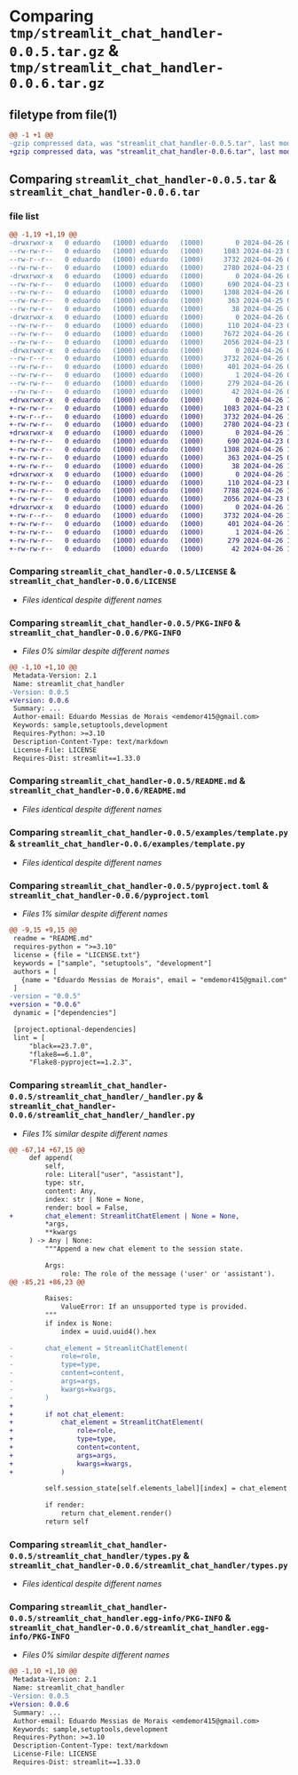 # Comparing `tmp/streamlit_chat_handler-0.0.5.tar.gz` & `tmp/streamlit_chat_handler-0.0.6.tar.gz`

## filetype from file(1)

```diff
@@ -1 +1 @@
-gzip compressed data, was "streamlit_chat_handler-0.0.5.tar", last modified: Fri Apr 26 01:31:38 2024, max compression
+gzip compressed data, was "streamlit_chat_handler-0.0.6.tar", last modified: Fri Apr 26 17:56:42 2024, max compression
```

## Comparing `streamlit_chat_handler-0.0.5.tar` & `streamlit_chat_handler-0.0.6.tar`

### file list

```diff
@@ -1,19 +1,19 @@
-drwxrwxr-x   0 eduardo   (1000) eduardo   (1000)        0 2024-04-26 01:31:38.672776 streamlit_chat_handler-0.0.5/
--rw-rw-r--   0 eduardo   (1000) eduardo   (1000)     1083 2024-04-23 04:06:28.000000 streamlit_chat_handler-0.0.5/LICENSE
--rw-r--r--   0 eduardo   (1000) eduardo   (1000)     3732 2024-04-26 01:31:38.672776 streamlit_chat_handler-0.0.5/PKG-INFO
--rw-rw-r--   0 eduardo   (1000) eduardo   (1000)     2780 2024-04-23 04:03:07.000000 streamlit_chat_handler-0.0.5/README.md
-drwxrwxr-x   0 eduardo   (1000) eduardo   (1000)        0 2024-04-26 01:31:38.672776 streamlit_chat_handler-0.0.5/examples/
--rw-rw-r--   0 eduardo   (1000) eduardo   (1000)      690 2024-04-23 03:41:26.000000 streamlit_chat_handler-0.0.5/examples/template.py
--rw-rw-r--   0 eduardo   (1000) eduardo   (1000)     1308 2024-04-26 01:31:13.000000 streamlit_chat_handler-0.0.5/pyproject.toml
--rw-rw-r--   0 eduardo   (1000) eduardo   (1000)      363 2024-04-25 04:44:43.000000 streamlit_chat_handler-0.0.5/requirements.txt
--rw-rw-r--   0 eduardo   (1000) eduardo   (1000)       38 2024-04-26 01:31:38.672776 streamlit_chat_handler-0.0.5/setup.cfg
-drwxrwxr-x   0 eduardo   (1000) eduardo   (1000)        0 2024-04-26 01:31:38.672776 streamlit_chat_handler-0.0.5/streamlit_chat_handler/
--rw-rw-r--   0 eduardo   (1000) eduardo   (1000)      110 2024-04-23 00:45:47.000000 streamlit_chat_handler-0.0.5/streamlit_chat_handler/__init__.py
--rw-rw-r--   0 eduardo   (1000) eduardo   (1000)     7672 2024-04-26 01:30:23.000000 streamlit_chat_handler-0.0.5/streamlit_chat_handler/_handler.py
--rw-rw-r--   0 eduardo   (1000) eduardo   (1000)     2056 2024-04-23 03:47:04.000000 streamlit_chat_handler-0.0.5/streamlit_chat_handler/types.py
-drwxrwxr-x   0 eduardo   (1000) eduardo   (1000)        0 2024-04-26 01:31:38.672776 streamlit_chat_handler-0.0.5/streamlit_chat_handler.egg-info/
--rw-r--r--   0 eduardo   (1000) eduardo   (1000)     3732 2024-04-26 01:31:38.000000 streamlit_chat_handler-0.0.5/streamlit_chat_handler.egg-info/PKG-INFO
--rw-rw-r--   0 eduardo   (1000) eduardo   (1000)      401 2024-04-26 01:31:38.000000 streamlit_chat_handler-0.0.5/streamlit_chat_handler.egg-info/SOURCES.txt
--rw-rw-r--   0 eduardo   (1000) eduardo   (1000)        1 2024-04-26 01:31:38.000000 streamlit_chat_handler-0.0.5/streamlit_chat_handler.egg-info/dependency_links.txt
--rw-rw-r--   0 eduardo   (1000) eduardo   (1000)      279 2024-04-26 01:31:38.000000 streamlit_chat_handler-0.0.5/streamlit_chat_handler.egg-info/requires.txt
--rw-rw-r--   0 eduardo   (1000) eduardo   (1000)       42 2024-04-26 01:31:38.000000 streamlit_chat_handler-0.0.5/streamlit_chat_handler.egg-info/top_level.txt
+drwxrwxr-x   0 eduardo   (1000) eduardo   (1000)        0 2024-04-26 17:56:42.623819 streamlit_chat_handler-0.0.6/
+-rw-rw-r--   0 eduardo   (1000) eduardo   (1000)     1083 2024-04-23 04:06:28.000000 streamlit_chat_handler-0.0.6/LICENSE
+-rw-r--r--   0 eduardo   (1000) eduardo   (1000)     3732 2024-04-26 17:56:42.623819 streamlit_chat_handler-0.0.6/PKG-INFO
+-rw-rw-r--   0 eduardo   (1000) eduardo   (1000)     2780 2024-04-23 04:03:07.000000 streamlit_chat_handler-0.0.6/README.md
+drwxrwxr-x   0 eduardo   (1000) eduardo   (1000)        0 2024-04-26 17:56:42.619819 streamlit_chat_handler-0.0.6/examples/
+-rw-rw-r--   0 eduardo   (1000) eduardo   (1000)      690 2024-04-23 03:41:26.000000 streamlit_chat_handler-0.0.6/examples/template.py
+-rw-rw-r--   0 eduardo   (1000) eduardo   (1000)     1308 2024-04-26 17:55:03.000000 streamlit_chat_handler-0.0.6/pyproject.toml
+-rw-rw-r--   0 eduardo   (1000) eduardo   (1000)      363 2024-04-25 04:44:43.000000 streamlit_chat_handler-0.0.6/requirements.txt
+-rw-rw-r--   0 eduardo   (1000) eduardo   (1000)       38 2024-04-26 17:56:42.623819 streamlit_chat_handler-0.0.6/setup.cfg
+drwxrwxr-x   0 eduardo   (1000) eduardo   (1000)        0 2024-04-26 17:56:42.619819 streamlit_chat_handler-0.0.6/streamlit_chat_handler/
+-rw-rw-r--   0 eduardo   (1000) eduardo   (1000)      110 2024-04-23 00:45:47.000000 streamlit_chat_handler-0.0.6/streamlit_chat_handler/__init__.py
+-rw-rw-r--   0 eduardo   (1000) eduardo   (1000)     7788 2024-04-26 17:54:23.000000 streamlit_chat_handler-0.0.6/streamlit_chat_handler/_handler.py
+-rw-rw-r--   0 eduardo   (1000) eduardo   (1000)     2056 2024-04-23 03:47:04.000000 streamlit_chat_handler-0.0.6/streamlit_chat_handler/types.py
+drwxrwxr-x   0 eduardo   (1000) eduardo   (1000)        0 2024-04-26 17:56:42.619819 streamlit_chat_handler-0.0.6/streamlit_chat_handler.egg-info/
+-rw-r--r--   0 eduardo   (1000) eduardo   (1000)     3732 2024-04-26 17:56:42.000000 streamlit_chat_handler-0.0.6/streamlit_chat_handler.egg-info/PKG-INFO
+-rw-rw-r--   0 eduardo   (1000) eduardo   (1000)      401 2024-04-26 17:56:42.000000 streamlit_chat_handler-0.0.6/streamlit_chat_handler.egg-info/SOURCES.txt
+-rw-rw-r--   0 eduardo   (1000) eduardo   (1000)        1 2024-04-26 17:56:42.000000 streamlit_chat_handler-0.0.6/streamlit_chat_handler.egg-info/dependency_links.txt
+-rw-rw-r--   0 eduardo   (1000) eduardo   (1000)      279 2024-04-26 17:56:42.000000 streamlit_chat_handler-0.0.6/streamlit_chat_handler.egg-info/requires.txt
+-rw-rw-r--   0 eduardo   (1000) eduardo   (1000)       42 2024-04-26 17:56:42.000000 streamlit_chat_handler-0.0.6/streamlit_chat_handler.egg-info/top_level.txt
```

### Comparing `streamlit_chat_handler-0.0.5/LICENSE` & `streamlit_chat_handler-0.0.6/LICENSE`

 * *Files identical despite different names*

### Comparing `streamlit_chat_handler-0.0.5/PKG-INFO` & `streamlit_chat_handler-0.0.6/PKG-INFO`

 * *Files 0% similar despite different names*

```diff
@@ -1,10 +1,10 @@
 Metadata-Version: 2.1
 Name: streamlit_chat_handler
-Version: 0.0.5
+Version: 0.0.6
 Summary: ...
 Author-email: Eduardo Messias de Morais <emdemor415@gmail.com>
 Keywords: sample,setuptools,development
 Requires-Python: >=3.10
 Description-Content-Type: text/markdown
 License-File: LICENSE
 Requires-Dist: streamlit==1.33.0
```

### Comparing `streamlit_chat_handler-0.0.5/README.md` & `streamlit_chat_handler-0.0.6/README.md`

 * *Files identical despite different names*

### Comparing `streamlit_chat_handler-0.0.5/examples/template.py` & `streamlit_chat_handler-0.0.6/examples/template.py`

 * *Files identical despite different names*

### Comparing `streamlit_chat_handler-0.0.5/pyproject.toml` & `streamlit_chat_handler-0.0.6/pyproject.toml`

 * *Files 1% similar despite different names*

```diff
@@ -9,15 +9,15 @@
 readme = "README.md"
 requires-python = ">=3.10"
 license = {file = "LICENSE.txt"}
 keywords = ["sample", "setuptools", "development"]
 authors = [
   {name = "Eduardo Messias de Morais", email = "emdemor415@gmail.com" },
 ]
-version = "0.0.5"
+version = "0.0.6"
 dynamic = ["dependencies"]
 
 [project.optional-dependencies]
 lint = [
     "black==23.7.0",
     "flake8==6.1.0",
     "Flake8-pyproject==1.2.3",
```

### Comparing `streamlit_chat_handler-0.0.5/streamlit_chat_handler/_handler.py` & `streamlit_chat_handler-0.0.6/streamlit_chat_handler/_handler.py`

 * *Files 1% similar despite different names*

```diff
@@ -67,14 +67,15 @@
     def append(
         self,
         role: Literal["user", "assistant"],
         type: str,
         content: Any,
         index: str | None = None,
         render: bool = False,
+        chat_element: StreamlitChatElement | None = None,
         *args,
         **kwargs
     ) -> Any | None:
         """Append a new chat element to the session state.
 
         Args:
             role: The role of the message ('user' or 'assistant').
@@ -85,21 +86,23 @@
 
         Raises:
             ValueError: If an unsupported type is provided.
         """
         if index is None:
             index = uuid.uuid4().hex
 
-        chat_element = StreamlitChatElement(
-            role=role,
-            type=type,
-            content=content,
-            args=args,
-            kwargs=kwargs,
-        )
+
+        if not chat_element:
+            chat_element = StreamlitChatElement(
+                role=role,
+                type=type,
+                content=content,
+                args=args,
+                kwargs=kwargs,
+            )
 
         self.session_state[self.elements_label][index] = chat_element
 
         if render:
             return chat_element.render()
         return self
```

### Comparing `streamlit_chat_handler-0.0.5/streamlit_chat_handler/types.py` & `streamlit_chat_handler-0.0.6/streamlit_chat_handler/types.py`

 * *Files identical despite different names*

### Comparing `streamlit_chat_handler-0.0.5/streamlit_chat_handler.egg-info/PKG-INFO` & `streamlit_chat_handler-0.0.6/streamlit_chat_handler.egg-info/PKG-INFO`

 * *Files 0% similar despite different names*

```diff
@@ -1,10 +1,10 @@
 Metadata-Version: 2.1
 Name: streamlit_chat_handler
-Version: 0.0.5
+Version: 0.0.6
 Summary: ...
 Author-email: Eduardo Messias de Morais <emdemor415@gmail.com>
 Keywords: sample,setuptools,development
 Requires-Python: >=3.10
 Description-Content-Type: text/markdown
 License-File: LICENSE
 Requires-Dist: streamlit==1.33.0
```

